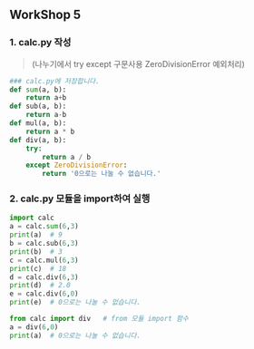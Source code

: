 ## WorkShop 5

### 1. calc.py 작성 

 >(나누기에서  try except 구문사용 ZeroDivisionError 예외처리)

```python
### calc.py에 저장합니다.
def sum(a, b):
    return a+b
def sub(a, b):
    return a-b
def mul(a, b):
    return a * b
def div(a, b):
    try:
    	return a / b
    except ZeroDivisionError:
        return '0으로는 나눌 수 없습니다.'
```

### 2. calc.py 모듈을 import하여 실행

```python
import calc
a = calc.sum(6,3)
print(a)  # 9
b = calc.sub(6,3)
print(b)  # 3
c = calc.mul(6,3)
print(c)  # 18
d = calc.div(6,3)
print(d)  # 2.0
e = calc.div(6,0)
print(e)  # 0으로는 나눌 수 없습니다.

from calc import div   # from 모듈 import 함수 
a = div(6,0)
print(a)  # 0으로는 나눌 수 없습니다.
```



